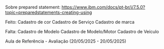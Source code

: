 
Sobre prepared statement:
https://www.ibm.com/docs/pt-br/i/7.5.0?topic=preparedstatements-creating-using

Feito:
Cadastro de cor
Cadastro de Serviço
Cadastro de marca

Falta:
Cadastro de Modelo
Cadastro de Modelo/Motor
Cadastro de Veículo

Aula de Referência - Avaliação (20/05/2025 - 20/05/2025)
